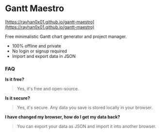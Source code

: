 # Gantt Maestro

[https://rayhan0x01.github.io/gantt-maestro](https://rayhan0x01.github.io/gantt-maestro)

Free minimalistic Gantt chart generator and project manager.

* 100% offline and private
* No login or signup required
* Import and export data in JSON

### FAQ

**Is it free?**
> Yes, it's free and open-source.

**Is it secure?**
> Yes, it's secure. Any data you save is stored locally in your browser.

**I have changed my browser, how do I get my data back?**
> You can export your data as JSON and import it into another browser.

